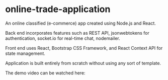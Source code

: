 # online-trade-application

An online classified (e-commerce) app created using Node.js and React.  

Back end incorporates features such as REST API, jsonwebtokens for authentication, socket.io for real-time chat, nodemailer.

Front end uses React, Bootstrap CSS Framework, and React Context API for state management.

Application is built entirely from scratch without using any sort of template.

The demo video can be watched here: 
